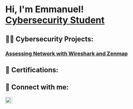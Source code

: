 <h1>Hi, I'm Emmanuel! <br/><a href="https://https://github.com/etaverasx">Cybersecurity Student</a></h1>

<h2>👨‍💻 Cybersecurity Projects:</h2>
<h3><a href="https://github.com/etaverasx/Assessing-Network-with-Wireshark-and-Zenmap")>Assessing Network with Wireshark and Zenmap</a></h3>

<h2>📄 Certifications:</h2>



<h2> 🤳 Connect with me:</h2>


[<img align="left" alt="EmmanuelTaveras | LinkedIn" width="22px" src="https://cdn.jsdelivr.net/npm/simple-icons@v3/icons/linkedin.svg" />][linkedin]


[linkedin]: https://www.linkedin.com/in/emmanuel-taveras/
